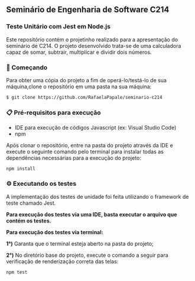 ## Seminário de Engenharia de Software C214

### Teste Unitário com Jest em Node.js

<p>Este repositório contém o projetinho realizado para a apresentação do seminário de C214. O projeto desenvolvido trata-se de uma calculadora capaz de somar, subtrair, multiplicar e dividir dois números.</p>


### 🚀 Começando
Para obter uma cópia do projeto a fim de operá-lo/testá-lo de sua máquina,clone o repositório em uma pasta na sua máquina:

```
$ git clone https://github.com/RafaelaPapale/seminario-c214
```

### 📋 Pré-requisitos para execução
- IDE para execução de códigos Javascript (ex: Visual Studio Code)
- npm 

Após clonar o repositório, entre na pasta do projeto através da IDE e execute o seguinte comando pelo terminal para instalar todas as dependências necessárias para a execução do projeto:
```
npm install
```

### ⚙️ Executando os testes

A implementação dos testes de unidade  foi feita utilizando o framework de teste chamado Jest.

**Para execução dos testes via uma IDE, basta executar o arquivo que contém os testes.**

**Para execução dos testes via terminal:**

**1°)** Garanta que o terminal esteja aberto na pasta do projeto;

**2°)** No diretório base do projeto, execute o comando a seguir para verificação de renderização correta das telas: 

```
npm test
```